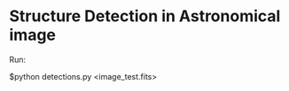 Structure Detection in Astronomical image
==================

Run:

$python detections.py <image_test.fits>
